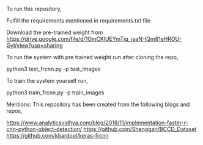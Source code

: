 To run this repository,

Fulfill the requirements mentioned in requirements.txt file

Download the pre-trained weight from https://drive.google.com/file/d/1OmCKlUEYmTjg_jaaN-IQm81eHROU-Gyl/view?usp=sharing

To run the system with pre trained weight run after cloning the repo,
 
python3 test_frcnn.py -p test_images 

To train the system yourself run,

python3 train_frcnn.py -p train_images

Mentions: This repository has been created from the following blogs and repos,

https://www.analyticsvidhya.com/blog/2018/11/implementation-faster-r-cnn-python-object-detection/
https://github.com/Shenggan/BCCD_Dataset
https://github.com/kbardool/keras-frcnn